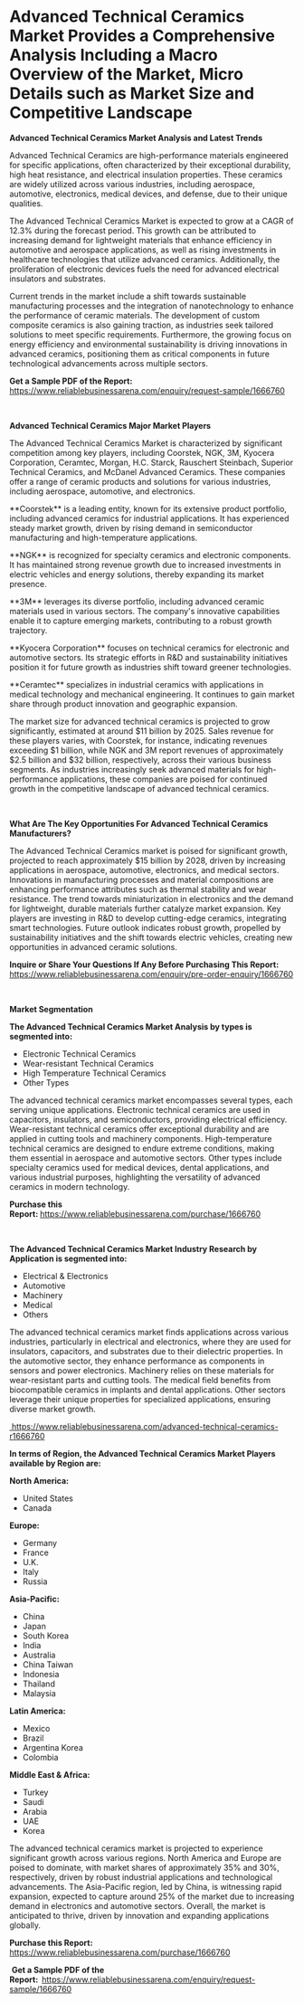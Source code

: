 <p><h1>Advanced Technical Ceramics Market Provides a Comprehensive Analysis Including a Macro Overview of the Market, Micro Details such as Market Size and Competitive Landscape</h1></p><p><strong>Advanced Technical Ceramics Market Analysis and Latest Trends</strong></p>
<p><p>Advanced Technical Ceramics are high-performance materials engineered for specific applications, often characterized by their exceptional durability, high heat resistance, and electrical insulation properties. These ceramics are widely utilized across various industries, including aerospace, automotive, electronics, medical devices, and defense, due to their unique qualities.</p><p>The Advanced Technical Ceramics Market is expected to grow at a CAGR of 12.3% during the forecast period. This growth can be attributed to increasing demand for lightweight materials that enhance efficiency in automotive and aerospace applications, as well as rising investments in healthcare technologies that utilize advanced ceramics. Additionally, the proliferation of electronic devices fuels the need for advanced electrical insulators and substrates.</p><p>Current trends in the market include a shift towards sustainable manufacturing processes and the integration of nanotechnology to enhance the performance of ceramic materials. The development of custom composite ceramics is also gaining traction, as industries seek tailored solutions to meet specific requirements. Furthermore, the growing focus on energy efficiency and environmental sustainability is driving innovations in advanced ceramics, positioning them as critical components in future technological advancements across multiple sectors.</p></p>
<p><strong>Get a Sample PDF of the Report:&nbsp;</strong> <a href="https://www.reliablebusinessarena.com/enquiry/request-sample/1666760?utm_campaign=2714&utm_medium=2&utm_source=Github&utm_content=ia&utm_term=16042025&utm_id=advanced-technical-ceramics">https://www.reliablebusinessarena.com/enquiry/request-sample/1666760</a></p>
<p>&nbsp;</p>
<p><strong>Advanced Technical Ceramics Major Market Players</strong></p>
<p><p>The Advanced Technical Ceramics Market is characterized by significant competition among key players, including Coorstek, NGK, 3M, Kyocera Corporation, Ceramtec, Morgan, H.C. Starck, Rauschert Steinbach, Superior Technical Ceramics, and McDanel Advanced Ceramics. These companies offer a range of ceramic products and solutions for various industries, including aerospace, automotive, and electronics.</p><p>**Coorstek** is a leading entity, known for its extensive product portfolio, including advanced ceramics for industrial applications. It has experienced steady market growth, driven by rising demand in semiconductor manufacturing and high-temperature applications. </p><p>**NGK** is recognized for specialty ceramics and electronic components. It has maintained strong revenue growth due to increased investments in electric vehicles and energy solutions, thereby expanding its market presence.</p><p>**3M** leverages its diverse portfolio, including advanced ceramic materials used in various sectors. The company's innovative capabilities enable it to capture emerging markets, contributing to a robust growth trajectory. </p><p>**Kyocera Corporation** focuses on technical ceramics for electronic and automotive sectors. Its strategic efforts in R&D and sustainability initiatives position it for future growth as industries shift toward greener technologies.</p><p>**Ceramtec** specializes in industrial ceramics with applications in medical technology and mechanical engineering. It continues to gain market share through product innovation and geographic expansion.</p><p>The market size for advanced technical ceramics is projected to grow significantly, estimated at around $11 billion by 2025. Sales revenue for these players varies, with Coorstek, for instance, indicating revenues exceeding $1 billion, while NGK and 3M report revenues of approximately $2.5 billion and $32 billion, respectively, across their various business segments. As industries increasingly seek advanced materials for high-performance applications, these companies are poised for continued growth in the competitive landscape of advanced technical ceramics.</p></p>
<p>&nbsp;</p>
<p><strong>What Are The Key Opportunities For Advanced Technical Ceramics Manufacturers?</strong></p>
<p><p>The Advanced Technical Ceramics market is poised for significant growth, projected to reach approximately $15 billion by 2028, driven by increasing applications in aerospace, automotive, electronics, and medical sectors. Innovations in manufacturing processes and material compositions are enhancing performance attributes such as thermal stability and wear resistance. The trend towards miniaturization in electronics and the demand for lightweight, durable materials further catalyze market expansion. Key players are investing in R&D to develop cutting-edge ceramics, integrating smart technologies. Future outlook indicates robust growth, propelled by sustainability initiatives and the shift towards electric vehicles, creating new opportunities in advanced ceramic solutions.</p></p>
<p><strong>Inquire or Share Your Questions If Any Before Purchasing This Report:</strong> <a href="https://www.reliablebusinessarena.com/enquiry/pre-order-enquiry/1666760?utm_campaign=2714&utm_medium=2&utm_source=Github&utm_content=ia&utm_term=16042025&utm_id=advanced-technical-ceramics">https://www.reliablebusinessarena.com/enquiry/pre-order-enquiry/1666760</a></p>
<p>&nbsp;</p>
<p><strong>Market Segmentation</strong></p>
<p><strong>The Advanced Technical Ceramics Market Analysis by types is segmented into:</strong></p>
<p><ul><li>Electronic Technical Ceramics</li><li>Wear-resistant Technical Ceramics</li><li>High Temperature Technical Ceramics</li><li>Other Types</li></ul></p>
<p><p>The advanced technical ceramics market encompasses several types, each serving unique applications. Electronic technical ceramics are used in capacitors, insulators, and semiconductors, providing electrical efficiency. Wear-resistant technical ceramics offer exceptional durability and are applied in cutting tools and machinery components. High-temperature technical ceramics are designed to endure extreme conditions, making them essential in aerospace and automotive sectors. Other types include specialty ceramics used for medical devices, dental applications, and various industrial purposes, highlighting the versatility of advanced ceramics in modern technology.</p></p>
<p><strong>Purchase this Report:&nbsp;</strong><a href="https://www.reliablebusinessarena.com/purchase/1666760?utm_campaign=2714&utm_medium=2&utm_source=Github&utm_content=ia&utm_term=16042025&utm_id=advanced-technical-ceramics">https://www.reliablebusinessarena.com/purchase/1666760</a></p>
<p>&nbsp;</p>
<p><strong>The Advanced Technical Ceramics Market Industry Research by Application is segmented into:</strong></p>
<p><ul><li>Electrical & Electronics</li><li>Automotive</li><li>Machinery</li><li>Medical</li><li>Others</li></ul></p>
<p><p>The advanced technical ceramics market finds applications across various industries, particularly in electrical and electronics, where they are used for insulators, capacitors, and substrates due to their dielectric properties. In the automotive sector, they enhance performance as components in sensors and power electronics. Machinery relies on these materials for wear-resistant parts and cutting tools. The medical field benefits from biocompatible ceramics in implants and dental applications. Other sectors leverage their unique properties for specialized applications, ensuring diverse market growth.</p></p>
<p><a href="https://www.reliablebusinessarena.com/advanced-technical-ceramics-r1666760?utm_campaign=2714&utm_medium=2&utm_source=Github&utm_content=ia&utm_term=16042025&utm_id=advanced-technical-ceramics">&nbsp;https://www.reliablebusinessarena.com/advanced-technical-ceramics-r1666760</a></p>
<p><strong>In terms of Region, the Advanced Technical Ceramics Market Players available by Region are:</strong></p>
<p>
    <p> <strong> North America: </strong>
        <ul>
            <li>United States</li>
            <li>Canada</li>
        </ul>
        </p> 
    <p> <strong> Europe: </strong>
        <ul>
            <li>Germany</li>
            <li>France</li>
            <li>U.K.</li>
            <li>Italy</li>
            <li>Russia</li>
        </ul>
        </p> 
    <p> <strong> Asia-Pacific: </strong>
        <ul>
            <li>China</li>
            <li>Japan</li>
            <li>South Korea</li>
            <li>India</li>
            <li>Australia</li>
            <li>China Taiwan</li>
            <li>Indonesia</li>
            <li>Thailand</li>
            <li>Malaysia</li>
        </ul>
        </p> 
    <p> <strong> Latin America: </strong>
        <ul>
            <li>Mexico</li>
            <li>Brazil</li>
            <li>Argentina Korea</li>
            <li>Colombia</li>
        </ul>
        </p> 
    <p> <strong> Middle East & Africa: </strong>
        <ul>
            <li>Turkey</li>
            <li>Saudi</li>
            <li>Arabia</li>
            <li>UAE</li>
            <li>Korea</li>
        </ul>
    </p>
    </p>
<p><p>The advanced technical ceramics market is projected to experience significant growth across various regions. North America and Europe are poised to dominate, with market shares of approximately 35% and 30%, respectively, driven by robust industrial applications and technological advancements. The Asia-Pacific region, led by China, is witnessing rapid expansion, expected to capture around 25% of the market due to increasing demand in electronics and automotive sectors. Overall, the market is anticipated to thrive, driven by innovation and expanding applications globally.</p></p>
<p><strong>Purchase this Report: </strong><a href="https://www.reliablebusinessarena.com/purchase/1666760?utm_campaign=2714&utm_medium=2&utm_source=Github&utm_content=ia&utm_term=16042025&utm_id=advanced-technical-ceramics">https://www.reliablebusinessarena.com/purchase/1666760</a></p>
<p>&nbsp;<strong>Get a Sample PDF of the Report:&nbsp;&nbsp;</strong><a href="https://www.reliablebusinessarena.com/enquiry/request-sample/1666760?utm_campaign=2714&utm_medium=2&utm_source=Github&utm_content=ia&utm_term=16042025&utm_id=advanced-technical-ceramics">https://www.reliablebusinessarena.com/enquiry/request-sample/1666760</a></p>
<p><strong></strong></p>
<p><p></p><p></p><p></p></p>